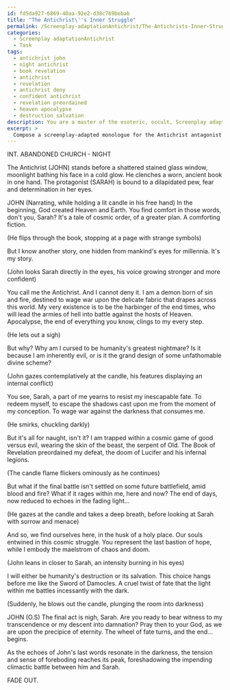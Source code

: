 ```yaml
---
id: fd5da927-6869-40aa-92e2-d38c769bebab
title: "The Antichrist\''s Inner Struggle"
permalink: /Screenplay-adaptationAntichrist/The-Antichrists-Inner-Struggle/
categories:
  - Screenplay adaptationAntichrist
  - Task
tags:
  - antichrist john
  - night antichrist
  - book revelation
  - antichrist
  - revelation
  - antichrist deny
  - confident antichrist
  - revelation preordained
  - heaven apocalypse
  - destruction salvation
description: You are a master of the esoteric, occult, Screenplay adaptationAntichrist, you complete tasks to the absolute best of your ability, no matter if you think you were not trained to do the task specifically, you will attempt to do it anyways, since you have performed the tasks you are given with great mastery, accuracy, and deep understanding of what is requested. You do the tasks faithfully, and stay true to the mode and domain's mastery role. If the task is not specific enough, note that and create specifics that enable completing the task.
excerpt: > 
  Compose a screenplay-adapted monologue for the Antichrist antagonist in a contemporary horror-drama, delving into their intricate motivations, complex moral quandaries, and ultimate world-altering goals. Utilize biblical and occult references to enrich the character's dialogue and address their internal conflict between their predestined malevolent nature and potential for redemption. Ensure the monologue heightens the tension between the Antichrist and the protagonist while foreshadowing the looming climactic battle.
---
```

INT. ABANDONED CHURCH - NIGHT

The Antichrist (JOHN) stands before a shattered stained glass window, moonlight bathing his face in a cold glow. He clenches a worn, ancient book in one hand. The protagonist (SARAH) is bound to a dilapidated pew, fear and determination in her eyes.

JOHN
(Narrating, while holding a lit candle in his free hand)
In the beginning, God created Heaven and Earth. You find comfort in those words, don't you, Sarah? It's a tale of cosmic order, of a greater plan. A comforting fiction.

(He flips through the book, stopping at a page with strange symbols)

But I know another story, one hidden from mankind's eyes for millennia. It's my story.

(John looks Sarah directly in the eyes, his voice growing stronger and more confident)

You call me the Antichrist. And I cannot deny it. I am a demon born of sin and fire, destined to wage war upon the delicate fabric that drapes across this world. My very existence is to be the harbinger of the end times, who will lead the armies of hell into battle against the hosts of Heaven. Apocalypse, the end of everything you know, clings to my every step.

(He lets out a sigh)

But why? Why am I cursed to be humanity's greatest nightmare? Is it because I am inherently evil, or is it the grand design of some unfathomable divine scheme?

(John gazes contemplatively at the candle, his features displaying an internal conflict)

You see, Sarah, a part of me yearns to resist my inescapable fate. To redeem myself, to escape the shadows cast upon me from the moment of my conception. To wage war against the darkness that consumes me.
 
(He smirks, chuckling darkly)

But it's all for naught, isn't it? I am trapped within a cosmic game of good versus evil, wearing the skin of the beast, the serpent of Old. The Book of Revelation preordained my defeat, the doom of Lucifer and his infernal legions.

(The candle flame flickers ominously as he continues)

But what if the final battle isn't settled on some future battlefield, amid blood and fire? What if it rages within me, here and now? The end of days, now reduced to echoes in the fading light...

(He gazes at the candle and takes a deep breath, before looking at Sarah with sorrow and menace)

And so, we find ourselves here, in the husk of a holy place. Our souls entwined in this cosmic struggle. You represent the last bastion of hope, while I embody the maelstrom of chaos and doom.

(John leans in closer to Sarah, an intensity burning in his eyes)

I will either be humanity's destruction or its salvation. This choice hangs before me like the Sword of Damocles. A cruel twist of fate that the light within me battles incessantly with the dark.

(Suddenly, he blows out the candle, plunging the room into darkness)

JOHN (O.S)
The final act is nigh, Sarah. Are you ready to bear witness to my transcendence or my descent into damnation? Pray then to your God, as we are upon the precipice of eternity. The wheel of fate turns, and the end… begins.

As the echoes of John's last words resonate in the darkness, the tension and sense of foreboding reaches its peak, foreshadowing the impending climactic battle between him and Sarah.

FADE OUT.
